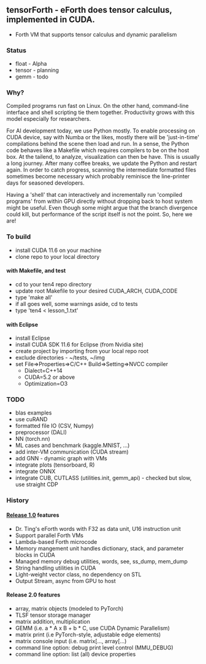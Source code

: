 ## tensorForth - eForth does tensor calculus, implemented in CUDA.
* Forth VM that supports tensor calculus and dynamic parallelism

### Status
* float  - Alpha
* tensor - planning
* gemm   - todo

### Why?
Compiled programs run fast on Linux. On the other hand, command-line interface and shell scripting tie them together. Productivity grows with this model especially for researchers.

For AI development today, we use Python mostly. To enable processing on CUDA device, say with Numba or the likes, mostly there will be 'just-in-time' compilations behind the scene then load and run. In a sense, the Python code behaves like a Makefile which requires compilers to be on the host box. At the tailend, to analyze, visualization can then be have. This is usually a long journey. After many coffee breaks, we update the Python and restart again. In order to catch progress, scanning the intermediate formatted files sometimes become necessary which probably reminisce the line-printer days for seasoned developers.

Having a 'shell' that can interactively and incrementally run 'compiled programs' from within GPU directly without dropping back to host system might be useful. Even though some might argue that the branch divergence could kill, but performance of the script itself is not the point. So, here we are!

### To build
* install CUDA 11.6 on your machine
* clone repo to your local directory

#### with Makefile, and test
* cd to your ten4 repo directory
* update root Makefile to your desired CUDA_ARCH, CUDA_CODE
* type 'make all'
* if all goes well, some warnings aside, cd to tests
* type 'ten4 < lesson_1.txt'

#### with Eclipse
* install Eclipse
* install CUDA SDK 11.6 for Eclipse (from Nvidia site)
* create project by importing from your local repo root
* exclude directories - ~/tests, ~/img
* set File=>Properties=>C/C++ Build=>Setting=>NVCC compiler
  + Dialect=C++14
  + CUDA=5.2 or above
  + Optimization=O3

### TODO
* blas examples
* use cuRAND
* formatted file IO (CSV, Numpy)
* preprocessor (DALI)
* NN (torch.nn)
* ML cases and benchmark (kaggle.MNIST, ...)
* add inter-VM communication (CUDA stream)
* add GNN - dynamic graph with VMs
* integrate plots (tensorboard, R)
* integrate ONNX 
* integrate CUB, CUTLASS (utilities.init, gemm_api) - checked but slow, use straight CDP

### History
#### [Release 1.0](./docs/v1_progress.md) features
* Dr. Ting's eForth words with F32 as data unit, U16 instruction unit
* Support parallel Forth VMs
* Lambda-based Forth microcode
* Memory mangement unit handles dictionary, stack, and parameter blocks in CUDA
* Managed memory debug utilities, words, see, ss_dump, mem_dump
* String handling utilities in CUDA
* Light-weight vector class, no dependency on STL
* Output Stream, async from GPU to host
#### Release 2.0 features
* array, matrix objects (modeled to PyTorch)
* TLSF tensor storage manager
* matrix addition, multiplication
* GEMM (i.e. a * A x B + b * C, use CUDA Dynamic Parallelism)
* matrix print (i.e PyTorch-style, adjustable edge elements)
* matrix console input (i.e. matrix[..., array[...)
* command line option: debug print level control (MMU_DEBUG)
* command line option: list (all) device properties

